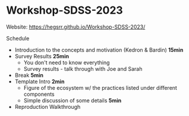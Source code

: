 # Workshop-SDSS-2023

Website: https://hegsrr.github.io/Workshop-SDSS-2023/

Schedule
- Introduction to the concepts and motivation (Kedron & Bardin) **15min**
- Survey Results **25min**
  - You don't need to know everything
  - Survey results - talk through with Joe and Sarah
- Break **5min**
- Template Intro **2min**
  - Figure of the ecosystem w/ the practices listed under different components
  - Simple discussion of some details **5min**
- Reproduction Walkthrough
